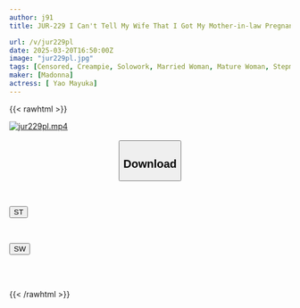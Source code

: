 ```yaml
---
author: j91
title: JUR-229 I Can't Tell My Wife That I Got My Mother-in-law Pregnant... - On A Two-day, One-night Trip To A Hot Spring, I Lost Control And Kept Cumming Inside Her. - Mayuka Ya

url: /v/jur229pl
date: 2025-03-20T16:50:00Z
image: "jur229pl.jpg"
tags: [Censored, Creampie, Solowork, Married Woman, Mature Woman, Stepmother, Hot Spring	]
maker: [Madonna]
actress: [ Yao Mayuka]
---
```



{{< rawhtml >}}

<div class="video" data-videoid="re38ww8QMmfbJzq">
    <a href="javascript:;">
        <img src="/v/jur229pl/jur229pl.jpg" width="WIDTH" height="HEIGHT" alt="jur229pl.mp4" loading="lazy">
    </a>
</div>

<script type="text/javascript" src="https://j91.asia/asset/on-demand-st.js"></script>

<br>
  <link rel="stylesheet" href="https://j91.asia/asset/bs5.css">
  
  <center>
  <button class="btn btn-primary" type="button" data-bs-toggle="collapse" data-bs-target=".multi-collapse" aria-expanded="false" aria-controls="multiCollapseExample1 multiCollapseExample2"><h2>Download</h2></button></center>
</p>
<div class="row">
  <div class="col">
    <div class="collapse multi-collapse" id="multiCollapseExample1">
      <div class="card card-body">
	      	      <br>
<div class="buttons">  
<p><a href="/v/jur229pl/st.html" target="_blank"><button class="btn-hover color-3"><i class="fa fa-download"></i> ST</button></a></p></div>
    </div>
  </div>
</div>
  <div class="col">
    <div class="collapse multi-collapse" id="multiCollapseExample2">
      <div class="card card-body">
	      <br>
<div class="buttons">
<p><a href="/v/jur229pl/sw.html" target="_blank"><button class="btn-hover color-2"><i class="fa fa-download"></i> SW</button></a></p></div>
<br><br>
      </div>
    </div>
  </div>
</div>

{{< /rawhtml >}}